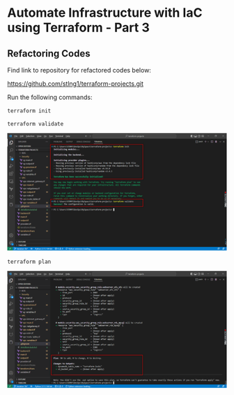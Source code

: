 # Automate Infrastructure with IaC using Terraform - Part 3

## Refactoring Codes

Find link to repository for refactored codes below:

https://github.com/stlng1/terraform-projects.git


Run the following commands:

```
terraform init
```

```
terraform validate
```
![terraform](./images/p18_vsc_01.png)


```
terraform plan
```

![terraform](./images/p18_vsc_02.png)